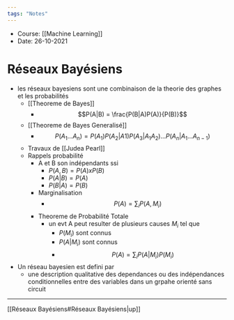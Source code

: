 ```yaml
---
tags: "Notes"
---
```


* Course: [[Machine Learning]]
* Date: 26-10-2021 


# Réseaux Bayésiens
* les réseaux bayesiens sont une combinaison de la theorie des graphes et les probabilités 
	* [[Theoreme de Bayes]] 
		* $$P(A|B) = \frac{P(B|A)P(A)}{P(B)}$$
	* [[Theoreme de Bayes Generalisé]]
		* $$P(A_1...A_n)=P(A_1)P(A_2|A1)P(A_3|A_1A_2)...P(A_n|A_1...A_{n-1})$$
	* Travaux de [[Judea Pearl]]
	* Rappels probabilité 
		* A et B son indépendants ssi 
			* $P(A,B) = P(A)xP(B)$
			* $P(A|B)=P(A)$
			* $P(B|A)= P(B)$
		* Marginalisation 
			* $$P(A)=\sum_i P(A,M_i)$$
		* Theoreme de Probabilité Totale 
			* un evt A peut resulter de plusieurs causes $M_i$ tel que 
				* $P(M_i)$ sont connus 
				* $P(A|M_i)$ sont connus
				* $$P(A) = \sum_i P(A|M_i)P(M_i)$$
* Un réseau bayesien est defini par 
	* une description qualitative des dependances ou des indépendances conditionnelles entre des variables dans un grpahe orienté sans circuit 

---
[[Réseaux Bayésiens#Réseaux Bayésiens|up]]